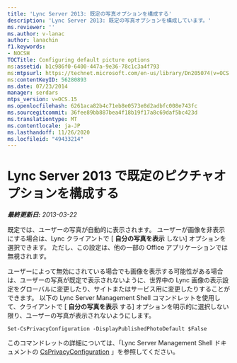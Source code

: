 ```yaml
---
title: 'Lync Server 2013: 既定の写真オプションを構成する'
description: 'Lync Server 2013: 既定の写真オプションを構成しています。'
ms.reviewer: ''
ms.author: v-lanac
author: lanachin
f1.keywords:
- NOCSH
TOCTitle: Configuring default picture options
ms:assetid: b1c986f0-6400-447a-9e36-78c1c3a4f793
ms:mtpsurl: https://technet.microsoft.com/en-us/library/Dn205074(v=OCS.15)
ms:contentKeyID: 56280893
ms.date: 07/23/2014
manager: serdars
mtps_version: v=OCS.15
ms.openlocfilehash: 6261aca82b4c71eb8e0573e8d2adbfc008e743fc
ms.sourcegitcommit: 36fee89bb887bea4f18b19f17a8c69daf5bc423d
ms.translationtype: MT
ms.contentlocale: ja-JP
ms.lasthandoff: 11/26/2020
ms.locfileid: "49433214"
---
```

# <a name="configuring-default-picture-options-in-lync-server-2013"></a>Lync Server 2013 で既定のピクチャオプションを構成する

<div data-xmlns="http://www.w3.org/1999/xhtml">

<div class="topic" data-xmlns="http://www.w3.org/1999/xhtml" data-msxsl="urn:schemas-microsoft-com:xslt" data-cs="https://msdn.microsoft.com/">

<div data-asp="https://msdn2.microsoft.com/asp">



</div>

<div id="mainSection">

<div id="mainBody">

<span> </span>

_**最終更新日:** 2013-03-22_

既定では、ユーザーの写真が自動的に表示されます。 ユーザーが画像を非表示にする場合は、Lync クライアントで [ **自分の写真を表示** しない] オプションを選択できます。 ただし、この設定は、他の一部の Office アプリケーションでは無視されます。

ユーザーによって無効にされている場合でも画像を表示する可能性がある場合は、ユーザーの写真が既定で表示されないように、世界中の Lync 画像の表示設定をグローバルに変更したり、サイトまたはサービス用に変更したりすることができます。 以下の Lync Server Management Shell コマンドレットを使用して、クライアントで [ **自分の写真を表示** する] オプションを明示的に選択しない限り、ユーザーの写真が表示されないようにします。

    Set-CsPrivacyConfiguration -DisplayPublishedPhotoDefault $False

このコマンドレットの詳細については、「Lync Server Management Shell ドキュメントの [CsPrivacyConfiguration](https://docs.microsoft.com/powershell/module/skype/Set-CsPrivacyConfiguration) 」を参照してください。

</div>

<span> </span>

</div>

</div>

</div>

